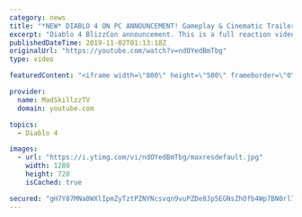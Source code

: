 ```yaml
---
category: news
title: "*NEW* DIABLO 4 ON PC ANNOUNCEMENT! Gameplay & Cinematic Trailer Reaction | BlizzCon 2019"
excerpt: "Diablo 4 BlizzCon announcement. This is a full reaction video to the new game presentation as part of the opening ceremony. The video includes BlizzCon ..."
publishedDateTime: 2019-11-02T01:13:18Z
originalUrl: "https://youtube.com/watch?v=ndOYedBmTbg"
type: video

featuredContent: "<iframe width=\"800\" height=\"500\" frameborder=\"0\" src=\"https://www.youtube.com/embed/ndOYedBmTbg\" allow=\"accelerometer; autoplay; encrypted-media; gyroscope; picture-in-picture\" allowfullscreen></iframe>"

provider:
  name: MadSkillzzTV
  domain: youtube.com

topics:
  - Diablo 4

images:
  - url: "https://i.ytimg.com/vi/ndOYedBmTbg/maxresdefault.jpg"
    width: 1280
    height: 720
    isCached: true

secured: "gH7Y87MNa0WXlIpmZyTztPZNYNcsvqn9vuPZDe8Jp5EGNsZhOfb4Wp7BN0rl79epBUbOZmTpH98BaZMSipzulRNU4LZGZ8/y4y7AGvp0hRoe+R+wYGfb2A7retf1k0e0cwTiDafolyoWVi2Q4Zdvgs+bm+BJllFc9ZjnP39vvVS2HLfkkztJgrW+3ulBXib4E0DKXUrmoPIR77NjZLwZKWIdr3ZVuFl5EIJT70eW8XZCVNDOoNcPZt0YCjGS/ww0T8e3FTLKqfqYHrAOX1LdZtVHj0Sz93af51dahexnzZJQnoOpVYGWTmwZKBIUuqVqs0r4u3dderlg9/9TtJs3jb5145Nwslk5QpKFstEOy92DOFbwQh0NFmFasYDypUElsokG/TrU9/8h67re25NeAbfbnLYmcvgiMFwW5sK1MDcahXvWCHJq3ZFdkoD8j8jQ;L2mSJPN3h9Rm4eyaT4IqEA=="
---
```


